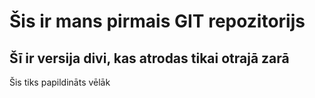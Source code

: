# Šis ir mans pirmais GIT repozitorijs
## Šī ir versija divi, kas atrodas tikai otrajā zarā
Šis tiks papildināts vēlāk